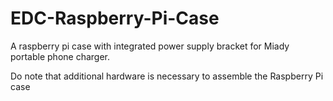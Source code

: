 # EDC-Raspberry-Pi-Case
A raspberry pi case with integrated power supply bracket for Miady portable phone charger.

Do note that additional hardware is necessary to assemble the Raspberry Pi case
